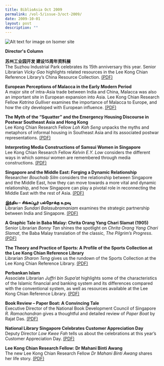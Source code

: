 ```yaml
---
title: BiblioAsia Oct 2009
permalink: /vol-5/issue-3/oct-2009/
date: 2009-10-01
layout: post
description: ""
---
```

![Alt text for image on Isomer site](/images/covers/ba5-3.jpg)

<a style="text-decoration: none; font-weight: bold;" href="/vol-5/issue-3/oct-2009/director-column/">Director's Column</a>

<a style="text-decoration: none; font-weight: bold;" href="/vol-5/issue-3/oct-2009/suzhou-industrial-park-construction/">苏州工业园开发 建设15周年资料展</a><br>The Suzhou Industrial Park celebrates its 15th anniversary this year. Senior Librarian *Vicky Gao* highlights related resources in the Lee Kong Chian Reference Library’s China
Resource Collection. 
[(PDF)](/files/pdf/vol-5/issue-3/v5-issue3_Suzhou.pdf)

<a style="text-decoration: none; font-weight: bold;" href="/vol-5/issue-3/oct-2009/malacca-early-european-modern-period/">European Perceptions of Malacca in the Early Modern Period</a><br>
A major site of intra-Asia trade between India and China, Malacca was also an important site in European expansion into Asia. Lee Kong Chian Research Fellow *Katrina Gulliver* examines the importance of Malacca to Europe, and how the city developed with European influence. [(PDF)](/files/pdf/vol-5/issue-3/v5-issue3_EuropeanPerceptions.pdf)

<a style="text-decoration: none; font-weight: bold;" href="/vol-5/issue-3/oct-2009/post-war-squatter-emergency-housing/">The Myth of the “Squatter” and the Emergency Housing Discourse in Postwar Southeast Asia and Hong Kong</a><br>Lee Kong Chian Research Fellow *Loh Kah Seng* unpacks the myths and metaphors of informal housing in Southeast Asia and its associated postwar representations. [(PDF)](/files/pdf/vol-5/issue-3/v5-issue3_SquatterHousing.pdf)

<a style="text-decoration: none; font-weight: bold;" href="/vol-5/issue-3/oct-2009/samsui-women-media-construction/">Interpreting Media Constructions of Samsui Women in Singapore</a><br>Lee Kong Chian Research Fellow *Kelvin E.Y. Low* considers the different ways in which *samsui* women are remembered through media constructions. [(PDF)](/files/pdf/vol-5/issue-3/v5-issue3_SamsuiWomen.pdf)

<a style="text-decoration: none; font-weight: bold;" href="/vol-5/issue-3/oct-2009/singapore-malaysia-dynamic-relationship/">Singapore and the Middle East: Forging a Dynamic Relationship</a><br>Researcher *Bouchaib Silm* considers the relationship between Singapore and the Middle East, how they can move towards a more vital and dynamic relationship, and how Singapore can play a pivotal role in reconnecting the Middle East with the rest of Asia. [(PDF)](/files/pdf/vol-5/issue-3/v5-issue3_SingaporeMiddleEast.pdf)

**இந்திய – சிங்கப்பூர் பல்நோக்கு உறவுு** <br>
Librarian *Sundari Balasubramaniam* examines the strategic partnership between India and Singapore. [(PDF)](/files/pdf/vol-5/issue-3/v5-issue3_IndiaSingapore.pdf)

<a style="text-decoration: none; font-weight: bold;" href="/vol-5/issue-3/oct-2009/baba-malay-chrita-slamat/">A Graphic Tale in Baba Malay: Chrita Orang Yang Chari Slamat (1905)</a><br>Senior Librarian *Bonny Tan* shines the spotlight on *Chrita Orang Yang Chari Slamat*, the Baba Malay translation of the classic, *The Pilgrim’s Progress*. [(PDF)](/files/pdf/vol-5/issue-3/v5-issue3_BabaMalay.pdf)

<a style="text-decoration: none; font-weight: bold;" href="/vol-5/issue-3/oct-2009/theory-practice-sports-collection/">The Theory and Practice of Sports: A Profile of the Sports Collection at the Lee Kong Chian Reference Library</a><br>Librarian *Sharon Teng* gives us the rundown of the Sports Collection at the Lee Kong Chian Reference Library. [(PDF)](/files/pdf/vol-5/issue-3/v5-issue3_TheoryPracticeSports.pdf)

<a style="text-decoration: none; font-weight: bold;" href="/vol-5/issue-3/oct-2009/islam-perbankan-financial-conventional/">Perbankan Islam</a><br>Associate Librarian *Juffri bin Supa’at* highlights some of the characteristics of the Islamic financial and banking system and its differences compared with the conventional system, as well as resources available at the Lee Kong Chian Reference Library. [(PDF)](/files/pdf/vol-5/issue-3/v5-issue3_Islam.pdf)

<a style="text-decoration: none; font-weight: bold;" href="/vol-5/issue-3/oct-2009/paper-boat-book-tale/">Book Review – Paper Boat: A Convincing Tale</a><br>Executive Director of the National Book Development Council of Singapore *R. Ramachandran* gives a thoughtful and detailed review of *Paper Boat* by Rajat Das. [(PDF)](/files/pdf/vol-5/issue-3/v5-issue3_PaperBoat.pdf)

<a style="text-decoration: none; font-weight: bold;" href="/vol-5/issue-3/oct-2009/national-library-customer-appreciation/">National Library Singapore Celebrates Customer Appreciation Day</a><br>Deputy Director *Low Kwee Fah* tells us about the celebrations at this year’s Customer Appreciation Day. [(PDF)](/files/pdf/vol-5/issue-3/v5-issue3_CustomerAppreciation.pdf)

<a style="text-decoration: none; font-weight: bold;" href="/vol-5/issue-3/oct-2009/mahani-awang-research-fellow/">Lee Kong Chian Research Fellow: Dr Mahani Binti Awang</a><br>The new Lee Kong Chian Research Fellow *Dr Mahani Binti Awang* shares her life story. [(PDF)](/files/pdf/vol-5/issue-3/v5-issue3_MahaniAwang.pdf)